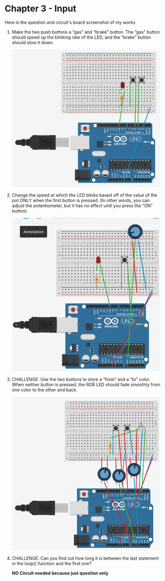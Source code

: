 # Chapter 3 - Input

Here is the question and circuit's board screenshot of my works

1. Make the two push buttons a “gas” and “brake” button. The “gas” button
should speed up the blinking rate of the LED, and the “brake” button
should slow it down.

    ![ss-1](3_1_screenshot.png)

2. Change the speed at which the LED blinks based off of the value of the pot ONLY when the first button is pressed. (In other words, you can adjust
the potentiometer, but it has no effect until you press the “ON” button)

    ![ss-2](3_2_screenshot.png)

3. CHALLENGE: Use the two buttons to store a “from” and a “to” color.
When neither button is pressed, the RGB LED should fade smoothly from
one color to the other and back.

    ![ss-3](3_3_screenshot.png)

4. CHALLENGE: Can you find out how long it is between the last statement
in the loop() function and the first one?

    **NO Circuit needed because just question only**